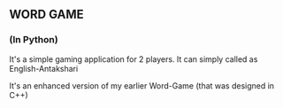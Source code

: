 ## WORD GAME
### (In Python)

It's a simple gaming application for 2 players.
It can simply called as English-Antakshari

It's an enhanced version of my earlier Word-Game (that was designed in C++)

